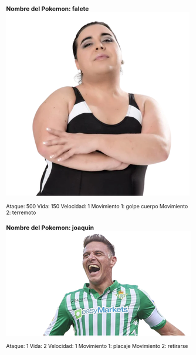 ### Nombre del Pokemon: falete![alt text](../images/falete.png)
Ataque: 500
Vida: 150
Velocidad: 1
Movimiento 1: golpe cuerpo
Movimiento 2: terremoto
### Nombre del Pokemon: joaquin![alt text](../images/joaquin.png)
Ataque: 1
Vida: 2
Velocidad: 1
Movimiento 1: placaje
Movimiento 2: retirarse
